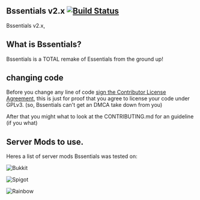 ## Bssentials v2.x [![Build Status](https://travis-ci.org/Bssentials/Bssentials.svg?branch=master)](https://travis-ci.org/Bssentials/Bssentials)
Bssentials v2.x,

## What is Bssentials?
Bssentials is a TOTAL remake of Essentials from the ground up!

## changing code
Before you change any line of code <a href="https://www.clahub.com/agreements/Bssentials/Bssentials-2">sign the Contributor License Agreement</a>, this is just for proof that you agree to license your code under GPLv3.
(so, Bssentials can't get an DMCA take down from you)

After that you might what to look at the CONTRIBUTING.md for an guideline (if you what)

## Server Mods to use.
Heres a list of server mods Bssentials was tested on:

![Bukkit](http://vignette1.wikia.nocookie.net/minecraft/images/b/b2/Bukkitlogo.png/revision/latest?cb=20130626200328)

![Spigot](https://static.spigotmc.org/img/spigot.png)

![Rainbow](http://i.imgur.com/e2n055H.gif)

